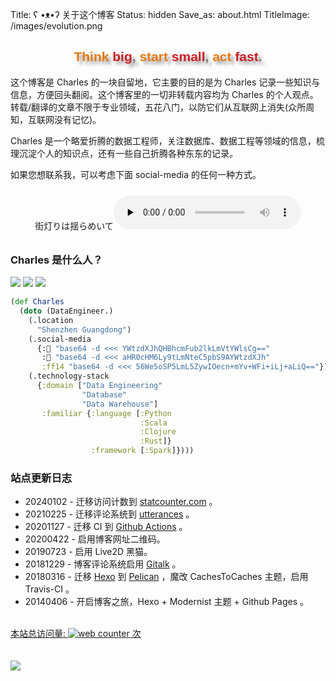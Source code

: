 Title: ʕ •ᴥ•ʔ 关于这个博客
Status: hidden
Save_as: about.html
TitleImage: /images/evolution.png

<h2 class="no-bullet" style="color: gray;text-align: center;font-family: 'Unica One',sans-serif;font-weight: 600;text-shadow: 5px 5px 5px #999;"><span style="color:#e47911;">Think</span><span style="color:#c92027;"> big</span>,<span style="color:#e47911;"> start</span><span style="color:#c92027;"> small</span>,<span style="color:#e47911;"> act</span><span style="color:#c92027;"> fast</span>.</h2>

这个博客是 Charles 的一块自留地，它主要的目的是为 Charles 记录一些知识与信息，方便回头翻阅。这个博客里的一切非转载内容均为 Charles 的个人观点。转载/翻译的文章不限于专业领域，五花八门，以防它们从互联网上消失(众所周知，互联网没有记忆)。

Charles 是一个略爱折腾的数据工程师，关注数据库、数据工程等领域的信息，梳理沉淀个人的知识点，还有一些自己折腾各种东东的记录。

如果您想联系我，可以考虑下面 social-media 的任何一种方式。


<div class="container-audio" style="text-align:center;margin-top:1.5rem;margin-bottom:2rem;"><span class="music">街灯りは揺らめいて</span><audio controls preload="none"><source src="http://music.163.com/song/media/outer/url?id=1803601924"/>~这里是一首好听的曲子，但你的浏览器不支持 audio 标签，很遗憾你听不到它~</audio></div>


<h3 class="no-bullet">Charles 是什么人<span class="blink-cursor">？</span></h3>

<a href="https://paxinla.github.io/my-online-resume/cn/" style="display:inline-block;border:none;"><img src="https://img.shields.io/badge/Looingking%20for-Greener%20Pasture-green" /></a>
<a href="https://paxinla.github.io/gpg_pub_key.html" target="_blank" rel="noopener noreferrer" style="display:inline-block;border:none;"><img src="https://img.shields.io/badge/GPG%20KEY-47E15BF5-da282a" /></a>
<a href="https://snort.social/p/npub12zm89jjwq6x2aaxpv489w0hsx2fn5z0uzy7az4snncar3ygkr93q52kjeg" target="_blank" rel="noopener noreferrer" style="display:inline-block;border:none;"><img src="https://img.shields.io/badge/%F0%9F%92%AC%20nostr-aksura--bacae223@paxinla.github.io-14354C" /></a>


```clojure
(def Charles
  (doto (DataEngineer.)
    (.location
      "Shenzhen Guangdong")
    (.social-media 
      {:📧 "base64 -d <<< YWtzdXJhQHBhcmFub2lkLmVtYWlsCg=="
       :🐘 "base64 -d <<< aHR0cHM6Ly9tLmNteC5pbS9AYWtzdXJh"
       :ff14 "base64 -d <<< 56We5oSP5LmL5ZywIOecn+mYv+WFi+iLj+aLiQ=="})
    (.technology-stack
      {:domain ["Data Engineering"
                "Database"
                "Data Warehouse"]
       :familiar {:language [:Python
                             :Scala
                             :Clojure
                             :Rust]}
                  :framework [:Spark]})))

```

<h3 class="no-bullet">站点更新日志</h3>

+ 20240102 - 迁移访问计数到 [statcounter.com](https://statcounter.com) 。
+ 20210225 - 迁移评论系统到 [utterances](https://utteranc.es) 。
+ 20201127 - 迁移 CI 到 [Github Actions](https://github.com/features/actions) 。
+ 20200422 - 启用博客网址二维码。
+ 20190723 - 启用 Live2D 黑猫。
+ 20181229 - 博客评论系统启用 [Gitalk](https://gitalk.github.io/) 。
+ 20180316 - 迁移 [Hexo](https://hexo.io/zh-cn/) 到 [Pelican](https://blog.getpelican.com/) ，魔改 CachesToCaches 主题，启用 Travis-CI 。
+ 20140406 - 开启博客之旅，Hexo + Modernist 主题 + Github Pages 。

<br/> 
<noscript><div class="statcounter"><a title="web counter" href="https://statcounter.com/" target="_blank">本站总访问量: <img class="statcounter" src="https://c.statcounter.com/12954173/0/5f6cdd0b/0/" alt="web counter" referrerPolicy="no-referrer-when-downgrade"> 次</a></div></noscript>
<br/>

<br/>

<img src="https://ghchart.rshah.org/paxinla" />

